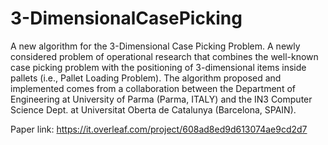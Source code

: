 # 3-DimensionalCasePicking

A new algorithm for the 3-Dimensional Case Picking Problem. A newly considered problem of operational research that combines the well-known case picking problem with the positioning of 3-dimensional items inside pallets (i.e., Pallet Loading Problem). 
The algorithm proposed and implemented comes from a collaboration between the Department of Engineering at University of Parma (Parma, ITALY) and the IN3 Computer Science Dept. at Universitat Oberta de Catalunya (Barcelona, SPAIN).

Paper link: https://it.overleaf.com/project/608ad8ed9d613074ae9cd2d7
